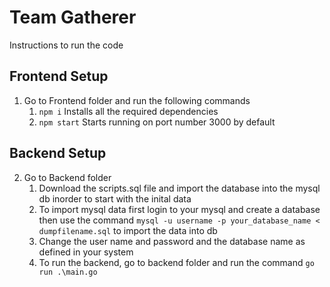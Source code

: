 # Team Gatherer

Instructions to run the code

## Frontend Setup
1. Go to Frontend folder and run the following commands
   1. `npm i` Installs all the required dependencies
   2. `npm start` Starts running on port number 3000 by default

## Backend Setup
2. Go to Backend folder
   1. Download the scripts.sql file and import the database into the mysql db inorder to start with the inital data
   2. To import mysql data first login to your mysql and create a database then use the command `mysql -u username -p your_database_name < dumpfilename.sql` to import the data into db
   3. Change the user name and password and the database name as defined in your system
   4. To run the backend, go to backend folder and run the command `go run .\main.go`